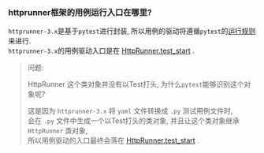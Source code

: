 ### httprunner框架的用例运行入口在哪里?   
`httprunner-3.x`是基于`pytest`进行封装, 所以用例的驱动将遵循`pytest`的[运行规则](../../pytest/docs/CreateTestCase.md)来进行.  
`httprunner-3.x`的用例驱动入口是在 [HttpRunner.test_start](https://github.com/zhengtong0898/httprunner/blob/master/httprunner/runner.py#L424) .


> 问题:  
> 
> HttpRunner 这个类对象并没有以Test打头, 为什么`pytest`能够识别这个对象呢?  
> 
> 这是因为 `httprunner-3.x` 将 `yaml` 文件转换成 `.py` 测试用例文件时,  
> 会在 `.py` 文件中生成一个以Test打头的类对象, 并且让这个类对象继承 `HttpRunner` 类对象,    
> 所以用例驱动的入口最终会落在 [HttpRunner.test_start](https://github.com/zhengtong0898/httprunner/blob/master/httprunner/runner.py#L424) .
